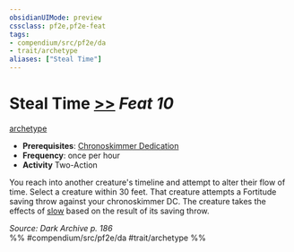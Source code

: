 ```yaml
---
obsidianUIMode: preview
cssclass: pf2e,pf2e-feat
tags:
- compendium/src/pf2e/da
- trait/archetype
aliases: ["Steal Time"]
---
```

# Steal Time  [>>](../../Rules/core-rulebook/chapter-9-playing-the-game.md#Actions "Two-Action") *Feat 10*  
[archetype](../../Rules/traits/archetype.md)  

- **Prerequisites**: [Chronoskimmer Dedication](chronoskimmer-dedication-da.md)
- **Frequency**: once per hour
- **Activity** Two-Action

You reach into another creature's timeline and attempt to alter their flow of time. Select a creature within 30 feet. That creature attempts a Fortitude saving throw against your chronoskimmer DC. The creature takes the effects of [slow](../spells/slow.md) based on the result of its saving throw.

*Source: Dark Archive p. 186*  
%% #compendium/src/pf2e/da #trait/archetype %%
